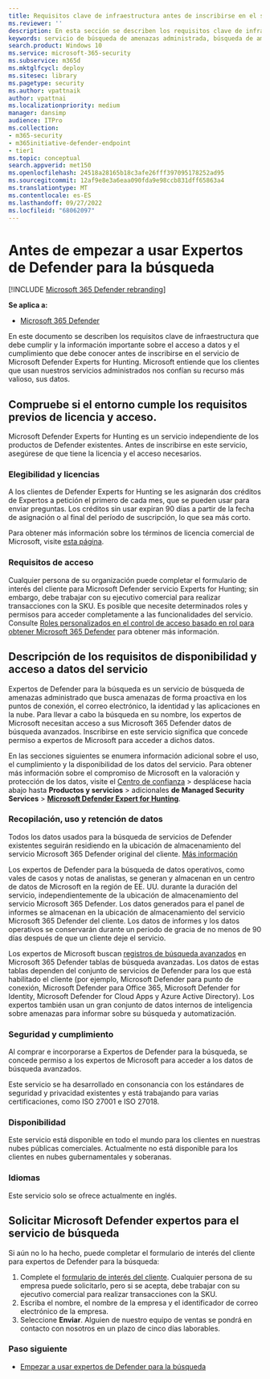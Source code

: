 ```yaml
---
title: Requisitos clave de infraestructura antes de inscribirse en el servicio expertos en búsqueda de Microsoft Defender
ms.reviewer: ''
description: En esta sección se describen los requisitos clave de infraestructura que debe cumplir e información importante sobre el acceso y el cumplimiento de los datos.
keywords: servicio de búsqueda de amenazas administrada, búsqueda de amenazas administrada, servicio de detección y respuesta administrada (MDR), MTE, Expertos en amenazas de Microsoft, MTE-TAN, notificación de expertos de defender, notificación de ataque dirigido, Microsoft Defender Expertos para la búsqueda, la búsqueda de amenazas y el análisis.
search.product: Windows 10
ms.service: microsoft-365-security
ms.subservice: m365d
ms.mktglfcycl: deploy
ms.sitesec: library
ms.pagetype: security
ms.author: vpattnaik
author: vpattnai
ms.localizationpriority: medium
manager: dansimp
audience: ITPro
ms.collection:
- m365-security
- m365initiative-defender-endpoint
- tier1
ms.topic: conceptual
search.appverid: met150
ms.openlocfilehash: 24518a28165b18c3afe26fff397095178252ad95
ms.sourcegitcommit: 12af9e8e3a6eaa090fda9e98ccb831dff65863a4
ms.translationtype: MT
ms.contentlocale: es-ES
ms.lasthandoff: 09/27/2022
ms.locfileid: "68062097"
---
```

# <a name="before-you-begin-using-defender-experts-for-hunting"></a>Antes de empezar a usar Expertos de Defender para la búsqueda

[!INCLUDE [Microsoft 365 Defender rebranding](../../includes/microsoft-defender.md)]

**Se aplica a:**

- [Microsoft 365 Defender](https://go.microsoft.com/fwlink/?linkid=2118804)

En este documento se describen los requisitos clave de infraestructura que debe cumplir y la información importante sobre el acceso a datos y el cumplimiento que debe conocer antes de inscribirse en el servicio de Microsoft Defender Experts for Hunting. Microsoft entiende que los clientes que usan nuestros servicios administrados nos confían su recurso más valioso, sus datos.

## <a name="check-if-your-environment-meets-licensing-and-access-prerequisites"></a>Compruebe si el entorno cumple los requisitos previos de licencia y acceso.

Microsoft Defender Experts for Hunting es un servicio independiente de los productos de Defender existentes. Antes de inscribirse en este servicio, asegúrese de que tiene la licencia y el acceso necesarios. 

### <a name="eligibility-and-licensing"></a>Elegibilidad y licencias

A los clientes de Defender Experts for Hunting se les asignarán dos créditos de Expertos a petición el primero de cada mes, que se pueden usar para enviar preguntas. Los créditos sin usar expiran 90 días a partir de la fecha de asignación o al final del período de suscripción, lo que sea más corto.

Para obtener más información sobre los términos de licencia comercial de Microsoft, visite [esta página](https://www.microsoft.com/licensing/terms/productoffering/Microsoft365/MCA).

### <a name="access-requirements"></a>Requisitos de acceso

Cualquier persona de su organización puede completar el formulario de interés del cliente para Microsoft Defender servicio Experts for Hunting; sin embargo, debe trabajar con su ejecutivo comercial para realizar transacciones con la SKU. Es posible que necesite determinados roles y permisos para acceder completamente a las funcionalidades del servicio. Consulte [Roles personalizados en el control de acceso basado en rol para obtener Microsoft 365 Defender](custom-roles.md) para obtener más información.

## <a name="understand-the-services-availability-and-data-access-requirements"></a>Descripción de los requisitos de disponibilidad y acceso a datos del servicio

Expertos de Defender para la búsqueda es un servicio de búsqueda de amenazas administrado que busca amenazas de forma proactiva en los puntos de conexión, el correo electrónico, la identidad y las aplicaciones en la nube. Para llevar a cabo la búsqueda en su nombre, los expertos de Microsoft necesitan acceso a sus Microsoft 365 Defender datos de búsqueda avanzados. Inscribirse en este servicio significa que concede permiso a expertos de Microsoft para acceder a dichos datos.

En las secciones siguientes se enumera información adicional sobre el uso, el cumplimiento y la disponibilidad de los datos del servicio. Para obtener más información sobre el compromiso de Microsoft en la valoración y protección de los datos, visite el [Centro de confianza](https://aka.ms/trustcenter-dex4hunting) > desplácese hacia abajo hasta **Productos y servicios** >  adicionales **de Managed Security Services** >  [**Microsoft Defender Expert for Hunting**](https://query.prod.cms.rt.microsoft.com/cms/api/am/binary/RE51fRH).

### <a name="data-collection-usage-and-retention"></a>Recopilación, uso y retención de datos

Todos los datos usados para la búsqueda de servicios de Defender existentes seguirán residiendo en la ubicación de almacenamiento del servicio Microsoft 365 Defender original del cliente. [Más información](../../enterprise/o365-data-locations.md)

Los expertos de Defender para la búsqueda de datos operativos, como vales de casos y notas de analistas, se generan y almacenan en un centro de datos de Microsoft en la región de EE. UU. durante la duración del servicio, independientemente de la ubicación de almacenamiento del servicio Microsoft 365 Defender. Los datos generados para el panel de informes se almacenan en la ubicación de almacenamiento del servicio Microsoft 365 Defender del cliente. Los datos de informes y los datos operativos se conservarán durante un período de gracia de no menos de 90 días después de que un cliente deje el servicio.

Los expertos de Microsoft buscan [registros de búsqueda avanzados](../../security/defender/advanced-hunting-schema-tables.md) en Microsoft 365 Defender tablas de búsqueda avanzadas. Los datos de estas tablas dependen del conjunto de servicios de Defender para los que está habilitado el cliente (por ejemplo, Microsoft Defender para punto de conexión, Microsoft Defender para Office 365, Microsoft Defender for Identity, Microsoft Defender for Cloud Apps y Azure Active Directory). Los expertos también usan un gran conjunto de datos internos de inteligencia sobre amenazas para informar sobre su búsqueda y automatización.

### <a name="security-and-compliance"></a>Seguridad y cumplimiento

Al comprar e incorporarse a Expertos de Defender para la búsqueda, se concede permiso a los expertos de Microsoft para acceder a los datos de búsqueda avanzados.

Este servicio se ha desarrollado en consonancia con los estándares de seguridad y privacidad existentes y está trabajando para varias certificaciones, como ISO 27001 e ISO 27018.

### <a name="availability"></a>Disponibilidad

Este servicio está disponible en todo el mundo para los clientes en nuestras nubes públicas comerciales. Actualmente no está disponible para los clientes en nubes gubernamentales y soberanas.

### <a name="languages"></a>Idiomas

Este servicio solo se ofrece actualmente en inglés.

## <a name="apply-for-microsoft-defender-experts-for-hunting-service"></a>Solicitar Microsoft Defender expertos para el servicio de búsqueda

Si aún no lo ha hecho, puede completar el formulario de interés del cliente para expertos de Defender para la búsqueda:

1. Complete el [formulario de interés del cliente](https://aka.ms/DEX4HuntingCustomerInterestForm). Cualquier persona de su empresa puede solicitarlo, pero si se acepta, debe trabajar con su ejecutivo comercial para realizar transacciones con la SKU.
2. Escriba el nombre, el nombre de la empresa y el identificador de correo electrónico de la empresa.
3. Seleccione **Enviar**. Alguien de nuestro equipo de ventas se pondrá en contacto con nosotros en un plazo de cinco días laborables.


### <a name="next-step"></a>Paso siguiente

- [Empezar a usar expertos de Defender para la búsqueda](onboarding-defender-experts-for-hunting.md)
